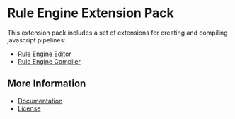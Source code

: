 # Rule Engine Extension Pack

This extension pack includes a set of extensions for creating and compiling javascript pipelines:

- [Rule Engine Editor](https://marketplace.visualstudio.com/items?itemName=ruleengine.vscode-ruleengine-editor)
- [Rule Engine Compiler](https://marketplace.visualstudio.com/items?itemName=ruleengine.vscode-ruleengine-compiler)

## More Information

- [Documentation](https://ruleengine.org)
- [License](LICENSE)

